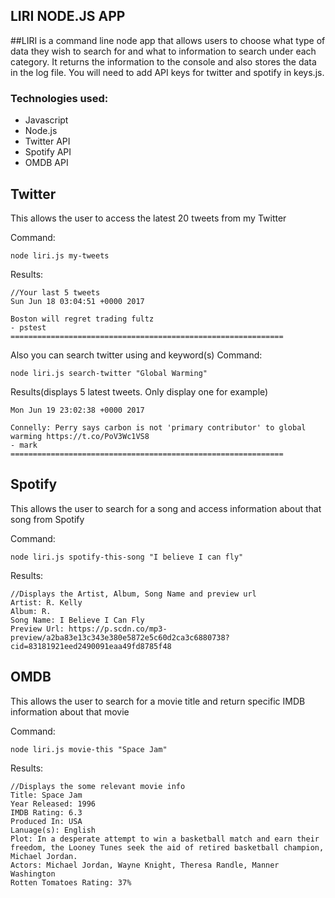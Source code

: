 LIRI NODE.JS APP
----------------

##LIRI is a command line node app that allows users to choose what type of data they wish to search for and what to information to search under each category. It returns the information to the console and also stores the data in the log file. You will need to add API keys for twitter and spotify in keys.js.

### Technologies used:

* Javascript
* Node.js
* Twitter API
* Spotify API
* OMDB API



Twitter
-------
This allows the user to access the latest 20 tweets from my Twitter

Command:
```
node liri.js my-tweets
```
Results:
```
//Your last 5 tweets
Sun Jun 18 03:04:51 +0000 2017

Boston will regret trading fultz
- pstest
=============================================================
```

Also you can search twitter using and keyword(s)
Command:
```
node liri.js search-twitter "Global Warming"
```
Results(displays 5 latest tweets. Only display one for example)
```
Mon Jun 19 23:02:38 +0000 2017

Connelly: Perry says carbon is not 'primary contributor' to global warming https://t.co/PoV3Wc1VS8
- mark
=============================================================
```

Spotify
-------
This allows the user to search for a song and access information about that song from Spotify

Command:
```
node liri.js spotify-this-song "I believe I can fly"
```
Results:
```
//Displays the Artist, Album, Song Name and preview url
Artist: R. Kelly
Album: R.
Song Name: I Believe I Can Fly
Preview Url: https://p.scdn.co/mp3-preview/a2ba83e13c343e380e5872e5c60d2ca3c6880738?cid=83181921eed2490091eaa49fd8785f48

```


OMDB
----
This allows the user to search for a movie title and return specific IMDB information about that movie


Command:
```
node liri.js movie-this "Space Jam"
```
Results:
```
//Displays the some relevant movie info
Title: Space Jam
Year Released: 1996
IMDB Rating: 6.3
Produced In: USA
Lanuage(s): English
Plot: In a desperate attempt to win a basketball match and earn their freedom, the Looney Tunes seek the aid of retired basketball champion, Michael Jordan.
Actors: Michael Jordan, Wayne Knight, Theresa Randle, Manner Washington
Rotten Tomatoes Rating: 37%

```

